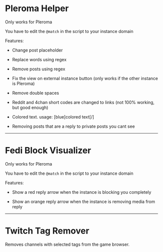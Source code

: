 # Pleroma Helper

Only works for Pleroma

You have to edit the `@match` in the script to your instance domain

Features:

* Change post placeholder

* Replace words using regex

* Remove posts using regex

* Fix the view on external instance button (only works if the other instance is Pleroma)

* Remove double spaces

* Reddit and 4chan short codes are changed to links (not 100% working, but good enough)

* Colored text. usage: [blue]colored text[/]

* Removing posts that are a reply to private posts you cant see

---

# Fedi Block Visualizer

Only works for Pleroma

You have to edit the `@match` in the script to your instance domain

Features:

* Show a red reply arrow when the instance is blocking you completely

* Show an orange reply arrow when the instance is removing media from reply

---

# Twitch Tag Remover

Removes channels with selected tags from the game browser.